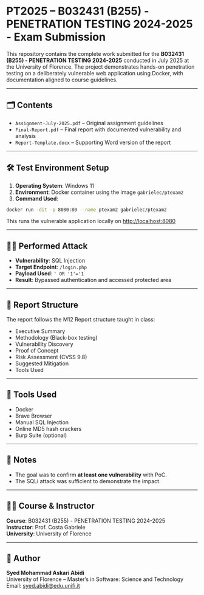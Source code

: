 # PT2025 – B032431 (B255) - PENETRATION TESTING 2024-2025 - Exam Submission

This repository contains the complete work submitted for the **B032431 (B255) - PENETRATION TESTING 2024-2025** conducted in July 2025 at the University of Florence. The project demonstrates hands-on penetration testing on a deliberately vulnerable web application using Docker, with documentation aligned to course guidelines.

---

## 🗂️ Contents

- `Assignment-July-2025.pdf` – Original assignment guidelines  
- `Final-Report.pdf` – Final report with documented vulnerability and analysis  
- `Report-Template.docx` – Supporting Word version of the report  

---

## 🛠️ Test Environment Setup

1. **Operating System**: Windows 11  
2. **Environment**: Docker container using the image `gabrielec/ptexam2`  
3. **Command Used**:

```bash
docker run -dit -p 8080:80 --name ptexam2 gabrielec/ptexam2
```

This runs the vulnerable application locally on [http://localhost:8080](http://localhost:8080)

---

## 🕵️‍♂️ Performed Attack

- **Vulnerability**: SQL Injection  
- **Target Endpoint**: `/login.php`  
- **Payload Used**: `' OR '1'='1`  
- **Result**: Bypassed authentication and accessed protected area  

---

## 🧾 Report Structure

The report follows the M12 Report structure taught in class:

- Executive Summary  
- Methodology (Black-box testing)  
- Vulnerability Discovery  
- Proof of Concept  
- Risk Assessment (CVSS 9.8)  
- Suggested Mitigation  
- Tools Used  

---

## 🧰 Tools Used

- Docker  
- Brave Browser  
- Manual SQL Injection  
- Online MD5 hash crackers  
- Burp Suite (optional)  

---

## 🔐 Notes

- The goal was to confirm **at least one vulnerability** with PoC.  
- The SQLi attack was sufficient to demonstrate the impact.  

---

## 👨‍🏫 Course & Instructor

**Course**: B032431 (B255) - PENETRATION TESTING 2024-2025  
**Instructor**: Prof. Costa Gabriele  
**University**: University of Florence  

---

## 👤 Author

**Syed Mohammad Askari Abidi**  
University of Florence – Master’s in Software: Science and Technology  
Email: syed.abidi@edu.unifi.it
